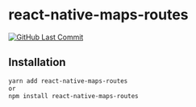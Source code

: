 # react-native-maps-routes

<!--
[![npm Version](https://img.shields.io/npm/v/react-native-maps-routes.svg?style=for-the-badge)](https://www.npmjs.com/package/react-native-maps-routes)
[![npm Downloads](https://img.shields.io/npm/dm/react-native-maps-routes.svg?style=for-the-badge)](https://www.npmtrends.com/react-native-maps-routes)
[![License](https://img.shields.io/npm/l/react-native-maps-routes.svg?style=for-the-badge)](LICENSE.md)
-->
[![GitHub Last Commit](https://img.shields.io/github/last-commit/huextrat/react-native-maps-routes.svg?style=for-the-badge)](https://github.com/huextrat/react-native-maps-routes)

## Installation

```sh
yarn add react-native-maps-routes
or
npm install react-native-maps-routes
```
